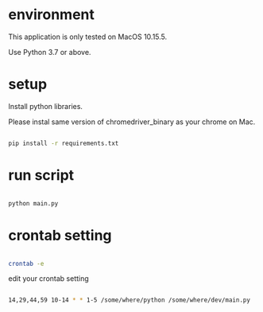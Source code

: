 # environment

This application is only tested on MacOS 10.15.5.

Use Python 3.7 or above.

# setup

Install python libraries.

Please instal same version of chromedriver_binary as your chrome on Mac.

```bash

pip install -r requirements.txt

```

# run script

```bash

python main.py

```

# crontab setting

```bash

crontab -e

```

edit your crontab setting

```bash

14,29,44,59 10-14 * * 1-5 /some/where/python /some/where/dev/main.py

```

